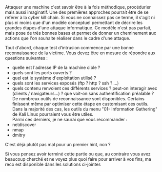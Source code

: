 Attaquer une machine c'est savoir être à la fois méthodique, procédurier mais aussi imaginatif. Une des premières approches pourrait être de se référer à la cyber kill chain. Si vous ne connaissez pas ce terme, il s'agit ni plus ni moins que d'un modèle conceptuel permettant de décrire les grandes étapes d'une attaque informatique. Ce modèle n'est pas parfait, mais pose de très bonnes bases et permet de donner un cheminement aux actions que l'on souhaite réaliser dans le cadre d'une attaque.
  
Tout d'abord, chaque test d'intrusion commence par une bonne reconnaissance de la victime. Vous devez être en mesure de répondre aux questions suivantes :
* quelle est l'adresse IP de la machine cible ?  
* quels sont les ports ouverts ?  
* quel est le système d'exploitation utilisé ?  
* quels sont les services exposés (ftp ? http ? ssh ? ...)  
* quels contenu renvoient ces différents services ? peut-on interagir avec (clients / navigateurs...) ? que voit-on sans authentification préalable ?    
De nombreux outils de reconnaissance sont disponibles. Certains finissent même par optimiser cette étape en customisant ces outils. Dans la majorité des cas, les outils du menu "01- Information Gathering" de Kali Linux pourraient vous être utiles.  
Parmi ces derniers, je ne saurai que vous recommander :  
* netdiscover  
* nmap  
* dmitry  
   
C'est déjà plutôt pas mal pour un premier hint, non ?  

Si vous pensez avoir terminé cette partie ou que, au contraire vous avez beaucoup cherché et ne voyez plus quoi faire pour arriver à vos fins, ma reco est disponible dans les solutions ci-jointes